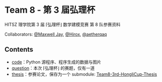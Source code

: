 # Team 8 - 第 3 届弘理杯

HITSZ 理学院第 3 届 ⌈弘理杯⌋ 数学建模竞赛
第 8 队参赛资料

Collaborators: [@Maxwell Jay](https://github.com/MaxwellJay256), [@Hirox](https://github.com/xrlexpert), [@aetherqaq](https://github.com/aetherqaq)

## Contents

- [code](./code/)：Python 源程序、程序生成的数据与图片
- [question](./question/)：本次 ⌈弘理杯⌋ 的赛题，仅有一道
- [thesis](./thesis/)：参赛论文，保存为一个 submodule: [Team8-3rd-HongliCup-Thesis](https://github.com/MaxwellJay256/Team8-3rd-HongliCup-Thesis)
